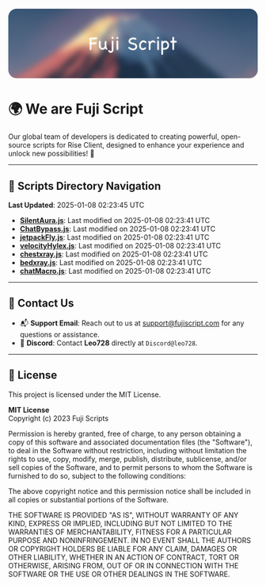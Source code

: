 ![Banner](.github/b.webp)

# 🌍 **We are Fuji Script**

Our global team of developers is dedicated to creating powerful, open-source scripts for Rise Client, designed to enhance your experience and unlock new possibilities! 🌟

---
<!-- SCRIPTS_NAVIGATION_START -->
## 📂 **Scripts Directory Navigation**

**Last Updated**: 2025-01-08 02:23:45 UTC

- **[SilentAura.js](scripts/SilentAura.js)**: Last modified on 2025-01-08 02:23:41 UTC
- **[ChatBypass.js](scripts/ChatBypass.js)**: Last modified on 2025-01-08 02:23:41 UTC
- **[jetpackFly.js](scripts/jetpackFly.js)**: Last modified on 2025-01-08 02:23:41 UTC
- **[velocityHylex.js](scripts/velocityHylex.js)**: Last modified on 2025-01-08 02:23:41 UTC
- **[chestxray.js](scripts/chestxray.js)**: Last modified on 2025-01-08 02:23:41 UTC
- **[bedxray.js](scripts/bedxray.js)**: Last modified on 2025-01-08 02:23:41 UTC
- **[chatMacro.js](scripts/chatMacro.js)**: Last modified on 2025-01-08 02:23:41 UTC

<!-- SCRIPTS_NAVIGATION_END -->

---

## 💬 **Contact Us**  
- 📬 **Support Email**: Reach out to us at [support@fujiscript.com](mailto:support@fujiscript.com) for any questions or assistance.  
- 💬 **Discord**: Contact **Leo728** directly at `Discord@leo728`.

---

## 📜 **License**

This project is licensed under the MIT License.  

**MIT License**  
Copyright (c) 2023 Fuji Scripts  

Permission is hereby granted, free of charge, to any person obtaining a copy of this software and associated documentation files (the "Software"), to deal in the Software without restriction, including without limitation the rights to use, copy, modify, merge, publish, distribute, sublicense, and/or sell copies of the Software, and to permit persons to whom the Software is furnished to do so, subject to the following conditions:  

The above copyright notice and this permission notice shall be included in all copies or substantial portions of the Software.  

THE SOFTWARE IS PROVIDED "AS IS", WITHOUT WARRANTY OF ANY KIND, EXPRESS OR IMPLIED, INCLUDING BUT NOT LIMITED TO THE WARRANTIES OF MERCHANTABILITY, FITNESS FOR A PARTICULAR PURPOSE AND NONINFRINGEMENT. IN NO EVENT SHALL THE AUTHORS OR COPYRIGHT HOLDERS BE LIABLE FOR ANY CLAIM, DAMAGES OR OTHER LIABILITY, WHETHER IN AN ACTION OF CONTRACT, TORT OR OTHERWISE, ARISING FROM, OUT OF OR IN CONNECTION WITH THE SOFTWARE OR THE USE OR OTHER DEALINGS IN THE SOFTWARE.  
